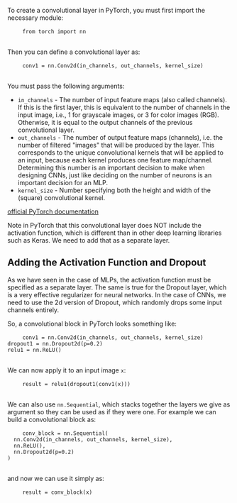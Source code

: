 <div>
  <p>To create a convolutional layer in PyTorch, you must first import the necessary module:</p>
  <pre>
    <code>from torch import nn</code>
  </pre>
  <p>Then you can define a convolutional layer as:</p>
  <pre>
    <code>conv1 = nn.Conv2d(in_channels, out_channels, kernel_size)</code>
  </pre>
  <p>You must pass the following arguments:</p>
  <ul>
    <li><code>in_channels</code> - The number of input feature maps (also called channels). If this is the first layer, this is equivalent to the number of channels in the input image, i.e., 1 for grayscale images, or 3 for color images (RGB). Otherwise, it is equal to the output channels of the previous convolutional layer.</li>
    <li><code>out_channels</code>  - The number of output feature maps (channels), i.e. the number of filtered "images" that will be produced by the layer. This corresponds to the unique convolutional kernels that will be applied to an input, because each kernel produces one feature map/channel. Determining this number is an important decision to make when designing CNNs, just like deciding on the number of neurons is an important decision for an MLP.</li>
    <li><code>kernel_size</code> - Number specifying both the height and width of the (square) convolutional kernel.</li>
  </ul>
  <p><a target="_blank" href="https://pytorch.org/docs/stable/generated/torch.nn.Conv2d.html#torch.nn.Conv2d">official PyTorch documentation</a></p>
  <p>Note in PyTorch that this convolutional layer does NOT include the activation function, which is different than in other deep learning libraries such as Keras. We need to add that as a separate layer.</p>
  <h2>Adding the Activation Function and Dropout</h2>
  <p>As we have seen in the case of MLPs, the activation function must be specified as a separate layer. The same is true for the Dropout layer, which is a very effective regularizer for neural networks. In the case of CNNs, we need to use the 2d version of Dropout, which randomly drops some input channels entirely.</p>
  <p>So, a convolutional block in PyTorch looks something like:</p>
  <pre>
    <code>conv1 = nn.Conv2d(in_channels, out_channels, kernel_size)
dropout1 = nn.Dropout2d(p=0.2)
relu1 = nn.ReLU()</code>
  </pre>
  <p>We can now apply it to an input image <code>x</code>:</p>
  <pre>
    <code>result = relu1(dropout1(conv1(x)))</code>
  </pre>
  <p>We can also use <code>nn.Sequential</code>, which stacks together the layers we give as argument so they can be used as if they were one. For example we can build a convolutional block as:</p>
  <pre>
    <code>conv_block = nn.Sequential(
  nn.Conv2d(in_channels, out_channels, kernel_size),
  nn.ReLU(),
  nn.Dropout2d(p=0.2)
)</code>
  </pre>
  <p>and now we can use it simply as:</p>
  <pre>
    <code>result = conv_block(x)</code>
  </pre>
</div>
